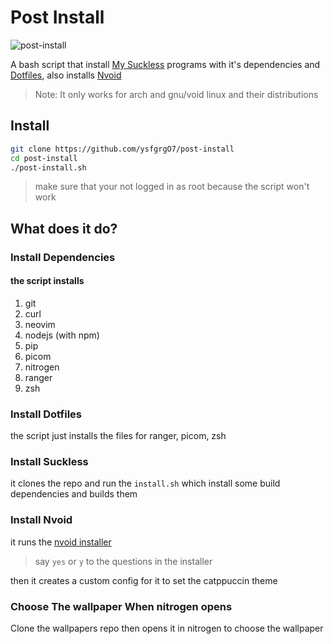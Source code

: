 # Post Install
![post-install](https://user-images.githubusercontent.com/94284073/158056122-7bc9aeaa-b426-445b-934a-054daf368819.png)

A bash script that install [My Suckless](https://github.com/ysfgrgO7/Suckless) programs with it's dependencies and [Dotfiles](https://github.com/ysfgrgO7/Dotfiles), also installs [Nvoid](https://github.com/nvoid-lua/nvoid)

>Note: It only works for arch and gnu/void linux and their distributions
## Install
```bash
git clone https://github.com/ysfgrgO7/post-install
cd post-install
./post-install.sh
```
>make sure that your not logged in as root because the script won't work
## What does it do?
### Install Dependencies
#### the script installs 
1. git
1. curl
1. neovim
1. nodejs (with npm)
1. pip
1. picom
1. nitrogen
1. ranger
1. zsh
### Install Dotfiles
the script just installs the files for ranger, picom, zsh
### Install Suckless
it clones the repo and run the `install.sh` which install some build dependencies and builds them
### Install Nvoid
it runs the [nvoid installer](https://github.com/nvoid-lua/nvoid#install-in-one-command)
>say `yes` or `y` to the questions in the installer

then it creates a custom config for it to set the catppuccin theme

### Choose The wallpaper When nitrogen opens
Clone the wallpapers repo then opens it in nitrogen to choose the wallpaper
